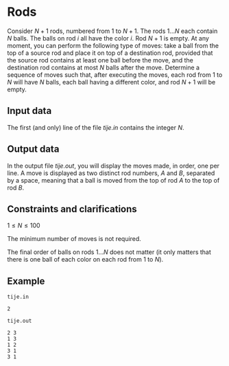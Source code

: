 # Rods

Consider $N+1$ rods, numbered from $1$ to $N+1$. The rods $1 \dots N$ each contain $N$ balls. The balls on rod $i$ all have the color $i$. Rod $N+1$ is empty. At any moment, you can perform the following type of moves: take a ball from the top of a source rod and place it on top of a destination rod, provided that the source rod contains at least one ball before the move, and the destination rod contains at most $N$ balls after the move. Determine a sequence of moves such that, after executing the moves, each rod from $1$ to $N$ will have $N$ balls, each ball having a different color, and rod $N+1$ will be empty.

## Input data

The first (and only) line of the file $tije.in$ contains the integer $N$.

## Output data

In the output file $tije.out$, you will display the moves made, in order, one per line. A move is displayed as two distinct rod numbers, $A$ and $B$, separated by a space, meaning that a ball is moved from the top of rod $A$ to the top of rod $B$.

## Constraints and clarifications

$1 \leq N \leq 100$

The minimum number of moves is not required.

The final order of balls on rods $1 \dots N$ does not matter (it only matters that there is one ball of each color on each rod from $1$ to $N$).

## Example

`tije.in`

```
2
```

`tije.out`

```
2 3
1 3
1 2
3 1
3 1
```